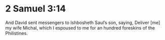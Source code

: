 # 2 Samuel 3:14

And David sent messengers to Ishbosheth Saul’s son, saying, Deliver [me] my wife Michal, which I espoused to me for an hundred foreskins of the Philistines.